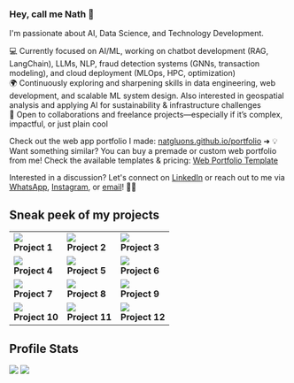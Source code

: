 ### Hey, call me Nath 👋 

I'm passionate about AI, Data Science, and Technology Development.

💻 Currently focused on AI/ML, working on chatbot development (RAG, LangChain), LLMs, NLP, fraud detection systems (GNNs, transaction modeling), and cloud deployment (MLOps, HPC, optimization)
<br> 🌍 Continuously exploring and sharpening skills in data engineering, web development, and scalable ML system design. Also interested in geospatial analysis and applying AI for sustainability & infrastructure challenges
<br> 💼 Open to collaborations and freelance projects—especially if it’s complex, impactful, or just plain cool

Check out the web app portfolio I made: [natgluons.github.io/portfolio](https://natgluons.github.io/portfolio/)  ➜ 💡 Want something similar? You can buy a premade or custom web portfolio from me! Check the available templates & pricing: [Web Portfolio Template](https://github.com/natgluons/web-portfolio-templates)

Interested in a discussion? Let's connect on [LinkedIn](https://www.linkedin.com/in/kristynatasha/) or reach out to me via [WhatsApp](https://wa.me/6287886583513), [Instagram](https://www.instagram.com/natgluons), or [email](mailto:kristynatasha011@gmail.com)! 👋🌐 

## Sneak peek of my projects

| | | |
|---|---|---|
| ![](https://github.com/user-attachments/assets/b8a1596c-808a-432b-b504-94a54d9d3329) <br>**Project 1** | ![](https://github.com/user-attachments/assets/0cc9e499-1782-43ef-b77a-800f2edadd4b) <br>**Project 2** | ![](https://github.com/user-attachments/assets/ff5a8e0a-0fcc-450d-957c-40694ce6616e) <br>**Project 3** |
| ![](https://github.com/user-attachments/assets/80ec97db-c08d-4e51-8b10-0f4278008e0b) <br>**Project 4** | ![](https://github.com/user-attachments/assets/19d218ae-5958-4106-a4a9-59798cbdee10) <br>**Project 5** | ![](https://github.com/user-attachments/assets/c4205d15-859c-47a3-b0d8-5ad0319b3c07) <br>**Project 6** |
| ![](https://github.com/user-attachments/assets/86758563-55d7-4491-9201-f5524e6461e8) <br>**Project 7** | ![](https://github.com/user-attachments/assets/50fb3d55-1212-4892-a145-4873701d5d9e) <br>**Project 8** | ![](https://github.com/user-attachments/assets/4bc216a0-c0b3-447e-8b01-1ff87f282e9f) <br>**Project 9** |
| ![](https://github.com/user-attachments/assets/57d7be58-2b44-40ac-b2b3-b99751611ffd) <br>**Project 10** | ![](https://github.com/user-attachments/assets/6c6f0c9a-fc6d-4763-800b-dd8b3383c58e) <br>**Project 11** | ![](https://github.com/user-attachments/assets/b8767d12-000f-4846-9650-42a65c1938cf) <br>**Project 12** |

<!-- 
<div style="display: flex; overflow-x: auto; white-space: nowrap; gap: 10px; padding: 10px; background-color: #f5f5f5; border-radius: 8px;">
  <img src="https://github.com/user-attachments/assets/b8a1596c-808a-432b-b504-94a54d9d3329" alt="Project 1" style="height: 150px; border-radius: 8px;">
  <img src="https://github.com/user-attachments/assets/0cc9e499-1782-43ef-b77a-800f2edadd4b" alt="Project 2" style="height: 150px; border-radius: 8px;">
  <img src="https://github.com/user-attachments/assets/ff5a8e0a-0fcc-450d-957c-40694ce6616e" alt="Project 3" style="height: 150px; border-radius: 8px;">
  <br>
  <img src="https://github.com/user-attachments/assets/86758563-55d7-4491-9201-f5524e6461e8" alt="Project 1" style="height: 150px; border-radius: 8px;">
  <img src="https://github.com/user-attachments/assets/19d218ae-5958-4106-a4a9-59798cbdee10" alt="Project 2" style="height: 150px; border-radius: 8px;">
  <img src="https://github.com/user-attachments/assets/95b0a302-70a8-44b4-ba04-8c7ee74969f7" alt="Project 3" style="height: 150px; border-radius: 8px;">
  <br>
  <img src="https://github.com/user-attachments/assets/80ec97db-c08d-4e51-8b10-0f4278008e0b" alt="Project 4" style="height: 150px; border-radius: 8px;">
  <img src="https://github.com/user-attachments/assets/50fb3d55-1212-4892-a145-4873701d5d9e" alt="Project 5" style="height: 150px; border-radius: 8px;">
  <img src="https://github.com/user-attachments/assets/4bc216a0-c0b3-447e-8b01-1ff87f282e9f" alt="Project 6" style="height: 150px; border-radius: 8px;">
  <br>
  <img src="https://github.com/user-attachments/assets/57d7be58-2b44-40ac-b2b3-b99751611ffd" alt="Project 7" style="height: 150px; border-radius: 8px;">
  <img src="https://github.com/user-attachments/assets/6c6f0c9a-fc6d-4763-800b-dd8b3383c58e" alt="Project 8" style="height: 150px; border-radius: 8px;">
  <img src="https://github.com/user-attachments/assets/6dccc3e5-3137-4715-b287-c6d6b34fc079" alt="Project 9" style="height: 150px; border-radius: 8px;">
</div>
-->

## Profile Stats
![](http://github-profile-summary-cards.vercel.app/api/cards/repos-per-language?username=natgluons&theme=codeSTACKr&hide_border=true)
![](http://github-profile-summary-cards.vercel.app/api/cards/most-commit-language?username=natgluons&theme=codeSTACKr&hide_border=true)
